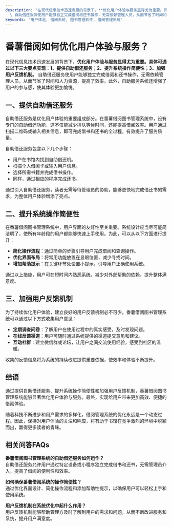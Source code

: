 ```yaml
---
description: "在现代信息技术迅速发展的背景下，**优化用户体验与服务显得尤为重要。具体可通过以下三大要点实现：1、提供自助借还服务；2、提升系统操作简便性；3、加强用户反馈机制。**\
  \ 自助借还服务使用户能够独立完成借阅和还书操作，无需依赖管理人员，从而节省了时间和人力资源，提高了效率。此外，自助服务系统还增强了用户的参与感，使其体验更加愉悦。"
keywords: "用户体验, 借阅系统, 图书管理软件, 借阅管理系统"
---
```

# 番薯借阅如何优化用户体验与服务？

在现代信息技术迅速发展的背景下，**优化用户体验与服务显得尤为重要。具体可通过以下三大要点实现：1、提供自助借还服务；2、提升系统操作简便性；3、加强用户反馈机制。** 自助借还服务使用户能够独立完成借阅和还书操作，无需依赖管理人员，从而节省了时间和人力资源，提高了效率。此外，自助服务系统还增强了用户的参与感，使其体验更加愉悦。

## 一、提供自助借还服务

自助借还服务是优化用户体验的重要组成部分。在番薯借阅图书管理系统中，设有专门的自助借还功能，这不仅能减少排队等候时间，还能提高借阅效率。用户通过扫描二维码或输入相关信息，即可完成借书和还书的全过程，有效提升了服务质量。

自助借还服务包含以下几个步骤：

- 用户在书馆内找到自助借还机。
- 扫描个人借阅卡或输入用户信息。
- 选择所需书籍并完成借书操作。
- 同样，通过相应的程序完成还书。

通过引入自助借还服务，读者无需等待管理员的协助，能够更快地完成借还书的需求，为整体用户体验增添了亮点。

## 二、提升系统操作简便性

在番薯借阅图书管理系统中，用户界面的友好性至关重要。系统设计应当尽可能简洁明了，使所有年龄段的用户都能够快速上手使用。为此，可以从以下方面进行提升：

- **简化操作流程**：通过简单的步骤引导用户完成借阅和查询操作。
- **优化界面布局**：将常用功能放置在显眼位置，减少寻找时间。
- **增加帮助提示**：在关键环节处设置小提示，引导用户正确使用系统。

通过以上措施，用户可在短时间内熟悉系统，减少对外部帮助的依赖，提升整体满意度。

## 三、加强用户反馈机制

为了持续优化用户体验，建立良好的用户反馈机制必不可少。番薯借阅图书管理系统可以通过以下方式收集用户意见：

- **定期调查问卷**：了解用户在使用过程中的真实感受，及时发现问题。
- **在线反馈渠道**：用户可随时通过系统提供的渠道提交意见和建议。
- **互动社群**：建立微信群或论坛，让用户之间交流使用经验，感受到社区的温暖。

收集的反馈信息将为系统的持续改进提供重要依据，使效率和体验不断提升。

## 结语

通过提供自助借还服务、提升系统操作简便性和加强用户反馈机制，番薯借阅图书管理系统能够显著优化用户体验与服务。最终，实现给用户带来更加高效、便捷的借阅体验。

随着科技不断进步和用户需求的多样化，借阅管理系统的优化永远是一个动态过程。因此，保持对用户体验的关注和响应，将有助于书馆在竞争激烈的环境中脱颖而出，赢得更多读者的青睐。

## 相关问答FAQs

**番薯借阅图书管理系统的自助借还服务如何运作？**  
自助借还服务允许用户通过特定设备或小程序独立完成借书和还书，无需管理员介入，提高了借阅的便利性和效率。

**如何确保番薯借阅系统的操作简便性？**  
通过优化界面设计、简化操作流程和添加帮助性提示，以确保用户可以轻松上手和使用系统。

**用户反馈机制在系统优化中起什么作用？**  
用户反馈机制能够帮助管理方及时了解到用户的需求和问题，从而不断改进服务和系统，提升用户满意度。
